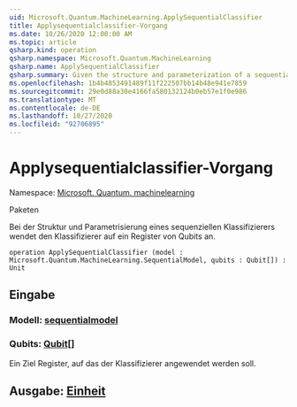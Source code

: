 ```yaml
---
uid: Microsoft.Quantum.MachineLearning.ApplySequentialClassifier
title: Applysequentialclassifier-Vorgang
ms.date: 10/26/2020 12:00:00 AM
ms.topic: article
qsharp.kind: operation
qsharp.namespace: Microsoft.Quantum.MachineLearning
qsharp.name: ApplySequentialClassifier
qsharp.summary: Given the structure and parameterization of a sequential classifier, applies the classifier to a register of qubits.
ms.openlocfilehash: 1b4b4853491489f11f222507bb14b48e941e7859
ms.sourcegitcommit: 29e0d88a30e4166fa580132124b0eb57e1f0e986
ms.translationtype: MT
ms.contentlocale: de-DE
ms.lasthandoff: 10/27/2020
ms.locfileid: "92706895"
---
```

# <a name="applysequentialclassifier-operation"></a>Applysequentialclassifier-Vorgang

Namespace: [Microsoft. Quantum. machinelearning](xref:Microsoft.Quantum.MachineLearning)

Paketen [](https://nuget.org/packages/)


Bei der Struktur und Parametrisierung eines sequenziellen Klassifizierers wendet den Klassifizierer auf ein Register von Qubits an.

```qsharp
operation ApplySequentialClassifier (model : Microsoft.Quantum.MachineLearning.SequentialModel, qubits : Qubit[]) : Unit
```


## <a name="input"></a>Eingabe

### <a name="model--sequentialmodel"></a>Modell: [sequentialmodel](xref:Microsoft.Quantum.MachineLearning.SequentialModel)




### <a name="qubits--qubit"></a>Qubits: [Qubit](xref:microsoft.quantum.lang-ref.qubit)[]

Ein Ziel Register, auf das der Klassifizierer angewendet werden soll.



## <a name="output--unit"></a>Ausgabe: [Einheit](xref:microsoft.quantum.lang-ref.unit)

